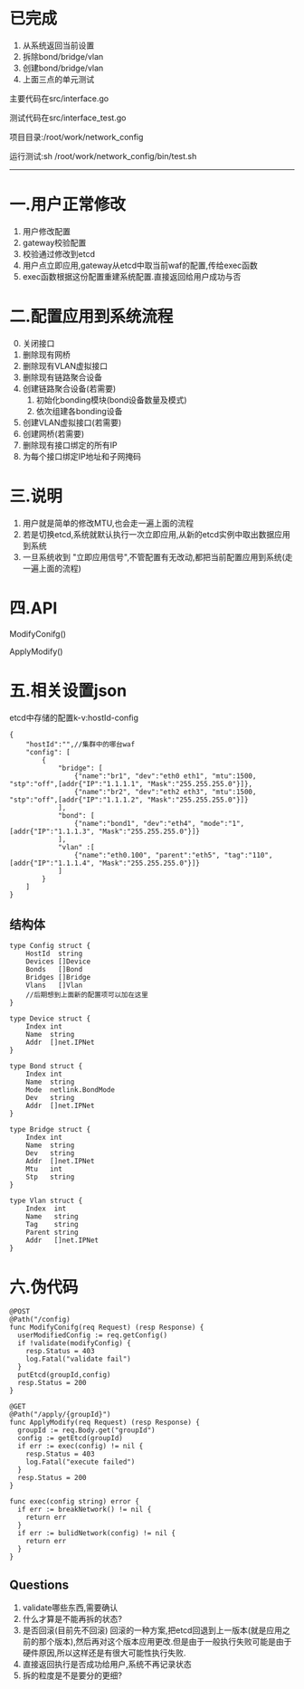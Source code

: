 # 已完成
1. 从系统返回当前设置 
2. 拆除bond/bridge/vlan
3. 创建bond/bridge/vlan
4. 上面三点的单元测试

主要代码在src/interface.go

测试代码在src/interface_test.go

项目目录:/root/work/network_config

运行测试:sh /root/work/network_config/bin/test.sh
***
# 一.用户正常修改
1. 用户修改配置
2. gateway校验配置
3. 校验通过修改到etcd
4. 用户点立即应用,gateway从etcd中取当前waf的配置,传给exec函数
5. exec函数根据这份配置重建系统配置.直接返回给用户成功与否

# 二.配置应用到系统流程
0. 关闭接口
1. 删除现有网桥
2. 删除现有VLAN虚拟接口
3. 删除现有链路聚合设备
4. 创建链路聚合设备(若需要)
    1. 初始化bonding模块(bond设备数量及模式)
    2. 依次组建各bonding设备
5. 创建VLAN虚拟接口(若需要)
6. 创建网桥(若需要)
7. 删除现有接口绑定的所有IP
8. 为每个接口绑定IP地址和子网掩码

# 三.说明
1. 用户就是简单的修改MTU,也会走一遍上面的流程
2. 若是切换etcd,系统就默认执行一次立即应用,从新的etcd实例中取出数据应用到系统
3. 一旦系统收到 "立即应用信号",不管配置有无改动,都把当前配置应用到系统(走一遍上面的流程)

# 四.API
ModifyConifg()

ApplyModify()

# 五.相关设置json
etcd中存储的配置k-v:hostId-config
```
{
    "hostId":"",//集群中的哪台waf
    "config": [
        {
            "bridge": [
                {"name":"br1", "dev":"eth0 eth1", "mtu":1500, "stp":"off",[addr{"IP":"1.1.1.1", "Mask":"255.255.255.0"}]},
                {"name":"br2", "dev":"eth2 eth3", "mtu":1500, "stp":"off",[addr{"IP":"1.1.1.2", "Mask":"255.255.255.0"}]}        
            ],
            "bond": [
                {"name":"bond1", "dev":"eth4", "mode":"1",[addr{"IP":"1.1.1.3", "Mask":"255.255.255.0"}]}
            ],
            "vlan" :[
                {"name":"eth0.100", "parent":"eth5", "tag":"110",[addr{"IP":"1.1.1.4", "Mask":"255.255.255.0"}]}
            ]
        }
    ]
}
```

## 结构体
```
type Config struct {
	HostId  string
	Devices []Device
	Bonds   []Bond
	Bridges []Bridge
	Vlans   []Vlan
	//后期想到上面新的配置项可以加在这里
}

type Device struct {
	Index int
	Name  string
	Addr  []net.IPNet
}

type Bond struct {
	Index int
	Name  string
	Mode  netlink.BondMode
	Dev   string
	Addr  []net.IPNet
}

type Bridge struct {
	Index int
	Name  string
	Dev   string
	Addr  []net.IPNet
	Mtu   int
	Stp   string
}

type Vlan struct {
	Index  int
	Name   string
	Tag    string
	Parent string
	Addr   []net.IPNet
}
```


# 六.伪代码
```
@POST
@Path("/config)
func ModifyConifg(req Request) (resp Response) {
  userModifiedConfig := req.getConfig()
  if !validate(modifyConfig) {
    resp.Status = 403
    log.Fatal("validate fail")
  }
  putEtcd(groupId,config)
  resp.Status = 200
}
```

```
@GET
@Path("/apply/{groupId}")
func ApplyModify(req Request) (resp Response) {
  groupId := req.Body.get("groupId")
  config := getEtcd(groupId)
  if err := exec(config) != nil {
    resp.Status = 403
    log.Fatal("execute failed")
  }
  resp.Status = 200
}
```

```
func exec(config string) error {
  if err := breakNetwork() != nil {
    return err
  }
  if err := bulidNetwork(config) != nil {
    return err
  }
}
```

## Questions
1. validate哪些东西,需要确认
2. 什么才算是不能再拆的状态?
3. 是否回滚(目前先不回滚) 回滚的一种方案,把etcd回退到上一版本(就是应用之前的那个版本),然后再对这个版本应用更改.但是由于一般执行失败可能是由于硬件原因,所以这样还是有很大可能性执行失败.
4. 直接返回执行是否成功给用户,系统不再记录状态
5. 拆的粒度是不是要分的更细?

